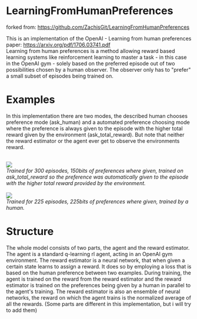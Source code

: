# LearningFromHumanPreferences

forked from: https://github.com/ZachisGit/LearningFromHumanPreferences

This is an implementation of the OpenAI - Learning from human preferences paper: 
https://arxiv.org/pdf/1706.03741.pdf<br/>
Learning from human preferences is a method allowing reward based learning systems like reinforcement learning to master a task - in this case in the OpenAI gym - solely based on the preferred episode out of two possibilities chosen by a human observer. The observer only has to "prefer" a small subset of episodes being trained on.

# Examples
In this implementation there are two modes, the described human chooses preference mode (ask_human) and a automated preference choosing mode where the preference is always given to the episode with the higher total reward given by the environment (ask_total_reward). But note that neither the reward estimator or the agent ever get to observe the environments reward.
<br/>
<br/>

<img src="media/LunarLander-v2_300eps.gif"/><br/>
<i>Trained for 300 episodes, 150bits of preferences where given, trained on ask_total_reward so the preference was automatically given to the episode with the higher total reward provided by the environment.</i>
<br/>
<br/>
<img src="media/LunarLander-v2_ask_human-no_ensemble_225eps.gif"/><br/>
<i>Trained for 225 episodes, 225bits of preferences where given, trained by a human.</i>
<br/>
# Structure
The whole model consists of two parts, the agent and the reward estimator. The agent is a standard q-learning rl agent, acting in an OpenAI gym environment. The reward estimator is a neural network, that when given a certain state learns to assign a reward. It does so by employing a loss that is based on the human preference between two examples. During training, the agent is trained on the reward from the reward estimator and the reward estimator is trained on the preferences being given by a human in parallel to the agent's training. The reward estimator is also an ensemble of neural networks, the reward on which the agent trains is the normalized average of all the rewards. (Some parts are different in this implementation, but i will try to add them)
